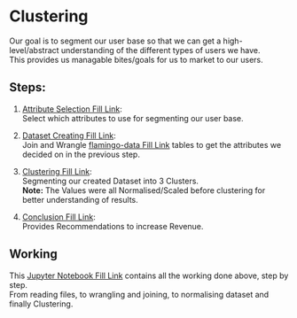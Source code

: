 # Clustering

Our goal is to segment our user base so that we can get a high-level/abstract understanding of the different types of users we have.  
This provides us managable bites/goals for us to market to our users. 

## Steps:
 1. [Attribute Selection Fill Link]():  
   Select which attributes to use for segmenting our user base.  

 2. [Dataset Creating Fill Link]():  
   Join and Wrangle [flamingo-data Fill Link]() tables to get the attributes we decided on in the previous step.

 3. [Clustering Fill Link]():  
   Segmenting our created Dataset into 3 Clusters.  
   **Note:** The Values were all Normalised/Scaled before clustering for better understanding of results. 

 4. [Conclusion Fill Link]():  
   Provides Recommendations to increase Revenue.

## Working
This [Jupyter Notebook Fill Link]() contains all the working done above, step by step.  
From reading files, to wrangling and joining, to normalising dataset and finally Clustering.